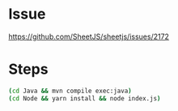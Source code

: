 # Issue

https://github.com/SheetJS/sheetjs/issues/2172

# Steps

```bash
(cd Java && mvn compile exec:java)
(cd Node && yarn install && node index.js)
```
